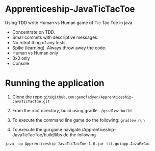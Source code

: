 # Apprenticeship-JavaTicTacToe
Using TDD write Human vs Human game of Tic Tac Toe in java

- Concentrate on TDD.
- Small commits with descriptive messages.
- No retrofitting of any tests.
- Spike (learning). Always throw away the code.
- Human vs Human only
- 3x3 only
- Console


# Running the application

1. Clone the repo `git@github.com:gemcfadyen/Apprenticeship-JavaTicTacToe.git`

1. From the root directory, build using gradle `./gradlew build`

1. To execute the command line game do the following: `gradlew run`

1. To execute the gui game navigate /Apprenticeship-JavaTicTacToe/build/libs do the following

`java -cp Apprenticeship-JavaTicTacToe-1.0.jar ttt.guiapp.JavaFxGui`

